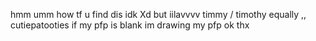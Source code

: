 hmm umm how tf u find dis idk Xd but iilavvvv timmy / timothy equally ,, cutiepatooties if my pfp is blank im drawing my pfp ok thx
